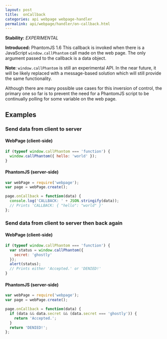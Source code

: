 ```yaml
---
layout: post
title:  onCallback
categories: api webpage webpage-handler
permalink: api/webpage/handler/on-callback.html
---
```


**Stability:** _EXPERIMENTAL_

**Introduced:** PhantomJS 1.6
This callback is invoked when there is a JavaScript `window.callPhantom` call made on the web page. The only argument passed to the callback is a data object.

**Note**: `window.callPhantom` is still an experimental API. In the near future, it will be likely replaced with a message-based solution which will still provide the same functionality.

Although there are many possible use cases for this inversion of control, the primary one so far is to prevent the need for a PhantomJS script to be continually polling for some variable on the web page.

## Examples

### Send data from client to server

#### WebPage (client-side)

```javascript
if (typeof window.callPhantom === 'function') {
  window.callPhantom({ hello: 'world' });
}
```

#### PhantomJS (server-side)

```javascript
var webPage = require('webpage');
var page = webPage.create();

page.onCallback = function(data) {
  console.log('CALLBACK: ' + JSON.stringify(data));
  // Prints 'CALLBACK: { "hello": "world" }'
};
```

### Send data from client to server then back again

#### WebPage (client-side)

```javascript
if (typeof window.callPhantom === 'function') {
  var status = window.callPhantom({
    secret: 'ghostly'
  });
  alert(status);
  // Prints either 'Accepted.' or 'DENIED!'
}
```

#### PhantomJS (server-side)

```javascript
var webPage = require('webpage');
var page = webPage.create();

page.onCallback = function(data) {
  if (data && data.secret && (data.secret === 'ghostly')) {
    return 'Accepted.';
  }
  return 'DENIED!';
};
```








